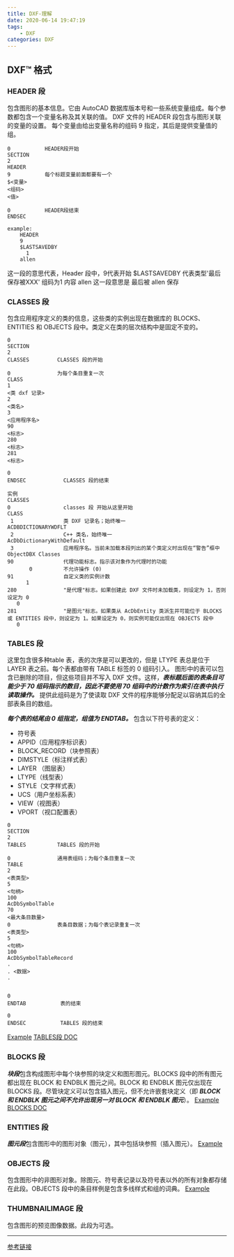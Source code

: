 ```yaml
---
title: DXF-理解
date: 2020-06-14 19:47:19
tags: 
    - DXF
categories: DXF
---
```

## DXF™ 格式

### HEADER 段
包含图形的基本信息。它由 AutoCAD 数据库版本号和一些系统变量组成。每个参数都包含一个变量名称及其关联的值。
DXF 文件的 HEADER 段包含与图形关联的变量的设置。
每个变量由给出变量名称的组码 9 指定，其后是提供变量值的组。

```
0           HEADER段开始
SECTION 
2
HEADER
9           每个标题变量前面都要有一个
$<变量>
<组码>
<值>

0           HEADER段结束
ENDSEC
```

```
example:
    HEADER
    9
    $LASTSAVEDBY
      1
    allen
```
这一段的意思代表，Header 段中，9代表开始 $LASTSAVEDBY 代表类型'最后保存被XXX' 组码为1 内容 allen 这一段意思是 最后被 allen 保存

### CLASSES 段
包含应用程序定义的类的信息，这些类的实例出现在数据库的 BLOCKS、ENTITIES 和 OBJECTS 段中。类定义在类的层次结构中是固定不变的。

```
0
SECTION
2
CLASSES         CLASSES 段的开始

0               为每个条目重复一次
CLASS
1
<类 dxf 记录>
2
<类名>
3
<应用程序名>
90
<标志>
280
<标志>
281
<标志>

0
ENDSEC            CLASSES 段的结束

实例
CLASSES 
0                 classes 段 开始从这里开始
CLASS
 1                类 DXF 记录名；始终唯一
ACDBDICTIONARYWDFLT
 2                C++ 类名，始终唯一 
AcDbDictionaryWithDefault
 3                应用程序名。当前未加载本段列出的某个类定义时出现在“警告”框中
ObjectDBX Classes
90                代理功能标志。指示该对象作为代理时的功能
       0          不允许操作 (0)
91                自定义类的实例计数
      1
280               "是代理"标志。如果创建此 DXF 文件时未加载类，则设定为 1，否则设定为 0
   0
281               "是图元"标志。如果类从 AcDbEntity 类派生并可能位于 BLOCKS 或 ENTITIES 段中，则设定为 1。如果设定为 0，则实例可能仅出现在 OBJECTS 段中
   0
```

### TABLES 段

这里包含很多种table 表，表的次序是可以更改的，但是 LTYPE 表总是位于 LAYER 表之前。每个表都由带有 TABLE 标签的 0 组码引入。
图形中的表可以包含已删除的项目，但这些项目并不写入 DXF 文件。这样，***表标题后面的表条目可能少于 70 组码指示的数目，因此不要使用 70 组码中的计数作为索引在表中执行读取操作。***
提供此组码是为了使读取 DXF 文件的程序能够分配足以容纳其后的全部表条目的数组。

***每个表的结尾由 0 组指定，组值为 ENDTAB。***
包含以下符号表的定义：
- 符号表
- APPID（应用程序标识表）
- BLOCK_RECORD（块参照表）
- DIMSTYLE（标注样式表）
- LAYER （图层表）
- LTYPE（线型表）
- STYLE（文字样式表）
- UCS（用户坐标系表）
- VIEW（视图表）
- VPORT（视口配置表）

```
0
SECTION
2
TABLES          TABLES 段的开始

0               通用表组码；为每个条目重复一次
TABLE
2
<表类型>
5
<句柄>
100
AcDbSymbolTable
70
<最大条目数量>
0               表条目数据；为每个表记录重复一次    
<表类型>
5
<句柄>
100
AcDbSymbolTableRecord
.
. <数据>
.


0
ENDTAB           表的结束

0
ENDSEC           TABLES 段的结束
```
[Example](http://docs.autodesk.com/ACD/2011/CHS/filesDXF/WS1a9193826455f5ff18cb41610ec0a2e719-7961.htm)
[TABLES段 DOC](http://docs.autodesk.com/ACD/2011/CHS/filesDXF/WSfacf1429558a55de185c428100849a0ab7-5e1a.htm)

### BLOCKS 段
***块段***包含构成图形中每个块参照的块定义和图形图元。BLOCKS 段中的所有图元都出现在 BLOCK 和 ENDBLK 图元之间。BLOCK 和 ENDBLK 图元仅出现在 BLOCKS 段。尽管块定义可以包含插入图元，但不允许嵌套块定义（即 ***BLOCK 和 ENDBLK 图元之间不允许出现另一对 BLOCK 和 ENDBLK 图元***）。
[Example](http://docs.autodesk.com/ACD/2011/CHS/filesDXF/WS1a9193826455f5ff18cb41610ec0a2e719-795f.htm)
[BLOCKS DOC](http://docs.autodesk.com/ACD/2011/CHS/filesDXF/WSfacf1429558a55de185c428100849a0ab7-5e01.htm)

### ENTITIES 段
***图元段***包含图形中的图形对象（图元），其中包括块参照（插入图元）。
[Example](http://docs.autodesk.com/ACD/2011/CHS/filesDXF/WS1a9193826455f5ff18cb41610ec0a2e719-795d.htm)
### OBJECTS 段
包含图形中的非图形对象。除图元、符号表记录以及符号表以外的所有对象都存储在此段。OBJECTS 段中的条目样例是包含多线样式和组的词典。
[Example](http://docs.autodesk.com/ACD/2011/CHS/filesDXF/WS1a9193826455f5ff18cb41610ec0a2e719-795b.htm)
### THUMBNAILIMAGE 段
包含图形的预览图像数据。此段为可选。

---
[参考链接](http://docs.autodesk.com/ACD/2011/CHS/filesDXF/WS1a9193826455f5ff18cb41610ec0a2e719-7a6f.htm)



